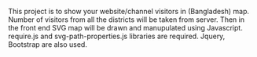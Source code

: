 This project is to show your website/channel visitors in (Bangladesh) map. Number of visitors from all the districts will be taken from server. 
Then in the front end SVG map will be drawn and manupulated using Javascript.
require.js and svg-path-properties.js libraries are required. Jquery, Bootstrap are also used.
